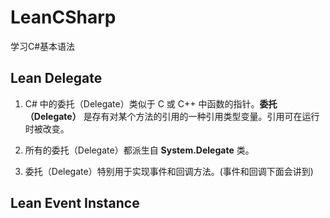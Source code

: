 # LeanCSharp
学习C#基本语法



## Lean Delegate

1. C# 中的委托（Delegate）类似于 C 或 C++ 中函数的指针。**委托（Delegate）** 是存有对某个方法的引用的一种引用类型变量。引用可在运行时被改变。

2. 所有的委托（Delegate）都派生自 **System.Delegate** 类。

3. 委托（Delegate）特别用于实现事件和回调方法。(事件和回调下面会讲到)

   

## Lean Event Instance

